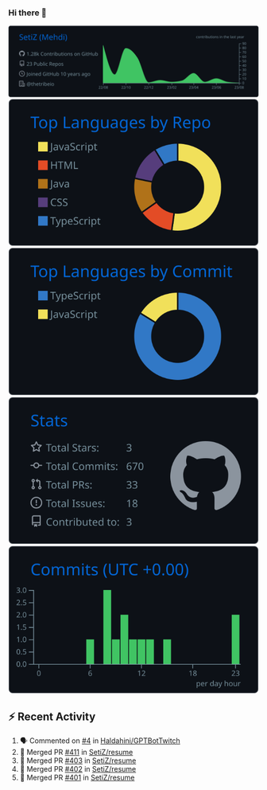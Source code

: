 ### Hi there 👋

![](https://raw.githubusercontent.com/SetiZ/SetiZ/master/profile-summary-card-output/github_dark/0-profile-details.svg)
![](https://raw.githubusercontent.com/SetiZ/SetiZ/master/profile-summary-card-output/github_dark/1-repos-per-language.svg)
![](https://raw.githubusercontent.com/SetiZ/SetiZ/master/profile-summary-card-output/github_dark/2-most-commit-language.svg)
![](https://raw.githubusercontent.com/SetiZ/SetiZ/master/profile-summary-card-output/github_dark/3-stats.svg)
![](https://raw.githubusercontent.com/SetiZ/SetiZ/master/profile-summary-card-output/github_dark/4-productive-time.svg)

## :zap: Recent Activity	

<!--START_SECTION:activity-->
1. 🗣 Commented on [#4](https://github.com/Haldahini/GPTBotTwitch/issues/4#issuecomment-1670843914) in [Haldahini/GPTBotTwitch](https://github.com/Haldahini/GPTBotTwitch)
2. 🎉 Merged PR [#411](https://github.com/SetiZ/resume/pull/411) in [SetiZ/resume](https://github.com/SetiZ/resume)
3. 🎉 Merged PR [#403](https://github.com/SetiZ/resume/pull/403) in [SetiZ/resume](https://github.com/SetiZ/resume)
4. 🎉 Merged PR [#402](https://github.com/SetiZ/resume/pull/402) in [SetiZ/resume](https://github.com/SetiZ/resume)
5. 🎉 Merged PR [#401](https://github.com/SetiZ/resume/pull/401) in [SetiZ/resume](https://github.com/SetiZ/resume)
<!--END_SECTION:activity-->

<!--
**SetiZ/SetiZ** is a ✨ _special_ ✨ repository because its `README.md` (this file) appears on your GitHub profile.

Here are some ideas to get you started:

- 🔭 I’m currently working on ...
- 🌱 I’m currently learning ...
- 👯 I’m looking to collaborate on ...
- 🤔 I’m looking for help with ...
- 💬 Ask me about ...
- 📫 How to reach me: ...
- 😄 Pronouns: ...
- ⚡ Fun fact: ...
-->
